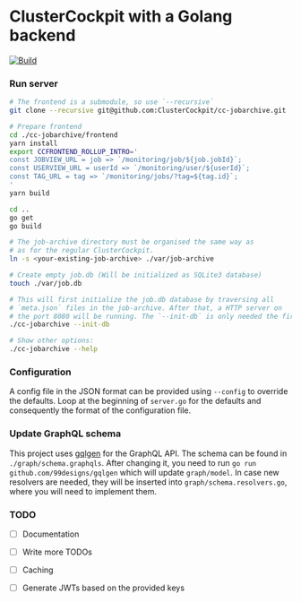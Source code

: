 # ClusterCockpit with a Golang backend

[![Build](https://github.com/ClusterCockpit/cc-jobarchive/actions/workflows/test.yml/badge.svg)](https://github.com/ClusterCockpit/cc-jobarchive/actions/workflows/test.yml)

### Run server

```sh
# The frontend is a submodule, so use `--recursive`
git clone --recursive git@github.com:ClusterCockpit/cc-jobarchive.git

# Prepare frontend
cd ./cc-jobarchive/frontend
yarn install
export CCFRONTEND_ROLLUP_INTRO='
const JOBVIEW_URL = job => `/monitoring/job/${job.jobId}`;
const USERVIEW_URL = userId => `/monitoring/user/${userId}`;
const TAG_URL = tag => `/monitoring/jobs/?tag=${tag.id}`;
'
yarn build

cd ..
go get
go build

# The job-archive directory must be organised the same way as
# as for the regular ClusterCockpit.
ln -s <your-existing-job-archive> ./var/job-archive

# Create empty job.db (Will be initialized as SQLite3 database)
touch ./var/job.db

# This will first initialize the job.db database by traversing all
# `meta.json` files in the job-archive. After that, a HTTP server on
# the port 8080 will be running. The `--init-db` is only needed the first time.
./cc-jobarchive --init-db

# Show other options:
./cc-jobarchive --help
```

### Configuration

A config file in the JSON format can be provided using `--config` to override the defaults. Loop at the beginning of `server.go` for the defaults and consequently the format of the configuration file.

### Update GraphQL schema

This project uses [gqlgen](https://github.com/99designs/gqlgen) for the GraphQL API. The schema can be found in `./graph/schema.graphqls`. After changing it, you need to run `go run github.com/99designs/gqlgen` which will update `graph/model`. In case new resolvers are needed, they will be inserted into `graph/schema.resolvers.go`, where you will need to implement them.

### TODO

- [ ] Documentation
- [ ] Write more TODOs
- [ ] Caching
- [ ] Generate JWTs based on the provided keys

